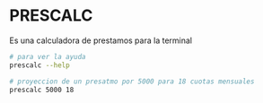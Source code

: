 # PRESCALC
Es una calculadora de prestamos para la terminal
```sh
# para ver la ayuda
prescalc --help

# proyeccion de un presatmo por 5000 para 18 cuotas mensuales
prescalc 5000 18
```

